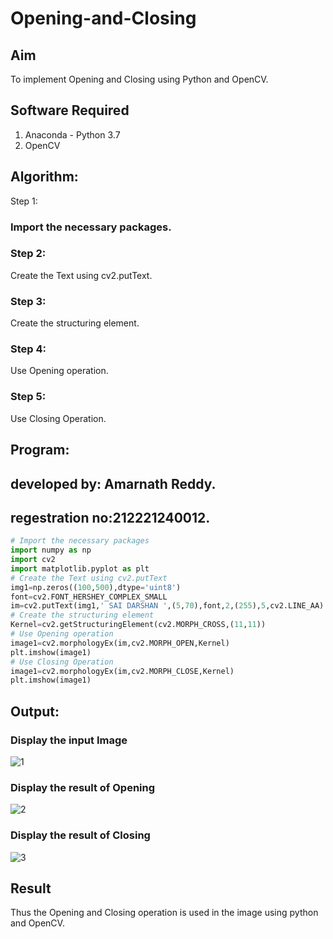 # Opening-and-Closing

## Aim
To implement Opening and Closing using Python and OpenCV.

## Software Required
1. Anaconda - Python 3.7
2. OpenCV
## Algorithm:
Step 1:
### Import the necessary packages.<br>

### Step 2:
Create the Text using cv2.putText.<br>

### Step 3:
Create the structuring element.<br>

### Step 4:
Use Opening operation.<br>

### Step 5:
Use Closing Operation.<br>

 
## Program:
## developed by: Amarnath Reddy.<br>
## regestration no:212221240012.<br>

``` Python
# Import the necessary packages
import numpy as np
import cv2
import matplotlib.pyplot as plt
# Create the Text using cv2.putText
img1=np.zeros((100,500),dtype='uint8')
font=cv2.FONT_HERSHEY_COMPLEX_SMALL
im=cv2.putText(img1,' SAI DARSHAN ',(5,70),font,2,(255),5,cv2.LINE_AA)
# Create the structuring element
Kernel=cv2.getStructuringElement(cv2.MORPH_CROSS,(11,11))
# Use Opening operation
image1=cv2.morphologyEx(im,cv2.MORPH_OPEN,Kernel)
plt.imshow(image1)
# Use Closing Operation
image1=cv2.morphologyEx(im,cv2.MORPH_CLOSE,Kernel)
plt.imshow(image1)

```
## Output:

### Display the input Image

![1](https://user-images.githubusercontent.com/94165103/172443377-e7c1d10b-96fb-4466-93a9-b0e2f65e3aef.png)

### Display the result of Opening

![2](https://user-images.githubusercontent.com/94165103/172443459-e98b02c5-bb06-45c1-8b91-b6985590222d.png)

### Display the result of Closing

![3](https://user-images.githubusercontent.com/94165103/172443551-2da54c5b-0bbd-40e2-82ad-720aacded53f.png)

## Result
Thus the Opening and Closing operation is used in the image using python and OpenCV.
